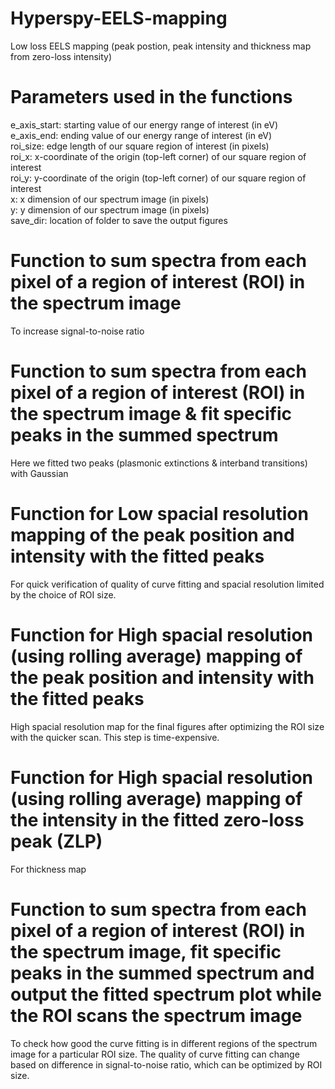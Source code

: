 # Hyperspy-EELS-mapping
Low loss EELS mapping (peak postion, peak intensity and thickness map from zero-loss intensity)

# Parameters used in the functions
e_axis_start: starting value of our energy range of interest (in eV)  
e_axis_end: ending value of our energy range of interest (in eV)  
roi_size: edge length of our square region of interest (in pixels)  
roi_x: x-coordinate of the origin (top-left corner) of our square region of interest  
roi_y: y-coordinate of the origin (top-left corner) of our square region of interest  
x: x dimension of our spectrum image (in pixels)  
y: y dimension of our spectrum image (in pixels)  
save_dir: location of folder to save the output figures

# Function to sum spectra from each pixel of a region of interest (ROI) in the spectrum image 
To increase signal-to-noise ratio

# Function to sum spectra from each pixel of a region of interest (ROI) in the spectrum image & fit specific peaks in the summed spectrum #
Here we fitted two peaks (plasmonic extinctions & interband transitions) with Gaussian

# Function for Low spacial resolution mapping of the peak position and intensity with the fitted peaks
For quick verification of quality of curve fitting and spacial resolution limited by the choice of ROI size.

# Function for High spacial resolution (using rolling average) mapping of the peak position and intensity with the fitted peaks
High spacial resolution map for the final figures after optimizing the ROI size with the quicker scan. This step is time-expensive.

# Function for High spacial resolution (using rolling average) mapping of the intensity in the fitted zero-loss peak (ZLP)
For thickness map

# Function to sum spectra from each pixel of a region of interest (ROI) in the spectrum image, fit specific peaks in the summed spectrum and output the fitted spectrum plot while the ROI scans the spectrum image
To check how good the curve fitting is in different regions of the spectrum image for a particular ROI size. The quality of curve fitting can change based on difference in signal-to-noise ratio, which can be optimized by ROI size.
